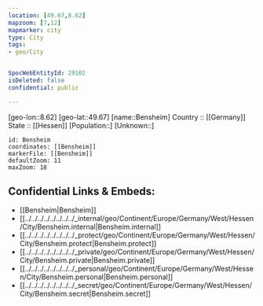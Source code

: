 ```yaml
---
location: [49.67,8.62] 
mapzoom: [7,12] 
mapmarker: city 
type: City
tags:
- geo/City


SpocWebEntityId: 29102
isDeleted: false
confidential: public

---
```

[geo-lon::8.62] 
[geo-lat::49.67] 
[name::Bensheim] 
Country :: [[Germany]]  
State :: [[Hessen]] 
[Population::] 
[Unknown::] 


```leaflet
id: Bensheim
coordinates: [[Bensheim]] 
markerFile: [[Bensheim]] 
defaultZoom: 11 
maxZoom: 18
```


## Confidential Links & Embeds: 
- [[Bensheim|Bensheim]]  
- [[../../../../../../../../_internal/geo/Continent/Europe/Germany/West/Hessen/City/Bensheim.internal|Bensheim.internal]] 
- [[../../../../../../../../_protect/geo/Continent/Europe/Germany/West/Hessen/City/Bensheim.protect|Bensheim.protect]] 
- [[../../../../../../../../_private/geo/Continent/Europe/Germany/West/Hessen/City/Bensheim.private|Bensheim.private]] 
- [[../../../../../../../../_personal/geo/Continent/Europe/Germany/West/Hessen/City/Bensheim.personal|Bensheim.personal]] 
- [[../../../../../../../../_secret/geo/Continent/Europe/Germany/West/Hessen/City/Bensheim.secret|Bensheim.secret]] 

